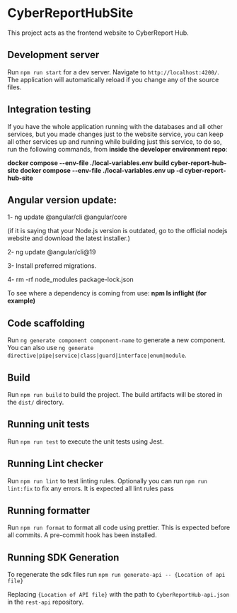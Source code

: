 # CyberReportHubSite

This project acts as the frontend website to CyberReport Hub.

## Development server

Run `npm run start` for a dev server. Navigate to `http://localhost:4200/`. The application will automatically reload if you change any of the source files.

## Integration testing

If you have the whole application running with the databases and all other services, but you made changes just to the website service, you can keep all other services up and running while building just this service, to do so, run the following commands, from **inside the developer environment repo**:

**docker compose --env-file ./local-variables.env build cyber-report-hub-site**
**docker compose --env-file ./local-variables.env up -d cyber-report-hub-site**

## Angular version update:

1- ng update @angular/cli @angular/core

(if it is saying that your Node.js version is outdated, go to the official nodejs website and download the latest installer.)

2- ng update @angular/cli@19

3- Install preferred migrations.

4- rm -rf node_modules package-lock.json

To see where a dependency is coming from use: **npm ls inflight (for example)**

## Code scaffolding

Run `ng generate component component-name` to generate a new component. You can also use `ng generate directive|pipe|service|class|guard|interface|enum|module`.

## Build

Run `npm run build` to build the project. The build artifacts will be stored in the `dist/` directory.

## Running unit tests

Run `npm run test` to execute the unit tests using Jest.

## Running Lint checker

Run `npm run lint` to test linting rules. Optionally you can run `npm run lint:fix` to fix any errors. It is expected
all lint rules pass

## Running formatter

Run `npm run format` to format all code using prettier. This is expected before all commits. A pre-commit hook has
been installed.

## Running SDK Generation

To regenerate the sdk files run `npm run generate-api -- {Location of api file}`

Replacing `{Location of API file}` with the path to `CyberReportHub-api.json` in the `rest-api` repository.
